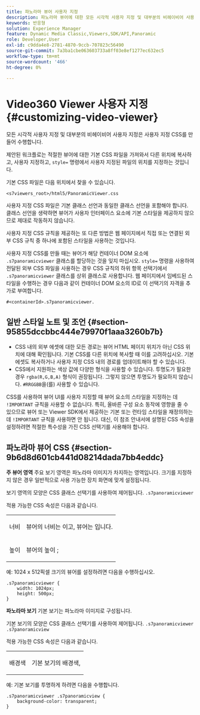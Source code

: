 ```yaml
---
title: 파노라마 뷰어 사용자 지정
description: 파노라마 뷰어에 대한 모든 시각적 사용자 지정 및 대부분의 비헤이비어 사용자 지정은 사용자 지정 CSS를 만들어 수행합니다.
keywords: 반응형
solution: Experience Manager
feature: Dynamic Media Classic,Viewers,SDK/API,Panoramic
role: Developer,User
exl-id: c9dda4e8-2781-4870-9ccb-707823c56490
source-git-commit: 7a3ba1cbe063603733a8ff03e8ef1277ec632ec5
workflow-type: tm+mt
source-wordcount: '466'
ht-degree: 0%

---
```


# Video360 Viewer 사용자 지정{#customizing-video-viewer}

모든 시각적 사용자 지정 및 대부분의 비헤이비어 사용자 지정은 사용자 지정 CSS를 만들어 수행합니다.

제안된 워크플로는 적절한 뷰어에 대한 기본 CSS 파일을 가져와서 다른 위치에 복사하고, 사용자 지정하고, `style=` 명령에서 사용자 지정된 파일의 위치를 지정하는 것입니다.

기본 CSS 파일은 다음 위치에서 찾을 수 있습니다.

`<s7viewers_root>/html5/PanoramicViewer.css`

사용자 지정 CSS 파일은 기본 클래스 선언과 동일한 클래스 선언을 포함해야 합니다. 클래스 선언을 생략하면 뷰어가 사용자 인터페이스 요소에 기본 스타일을 제공하지 않으므로 제대로 작동하지 않습니다.

사용자 지정 CSS 규칙을 제공하는 또 다른 방법은 웹 페이지에서 직접 또는 연결된 외부 CSS 규칙 중 하나에 포함된 스타일을 사용하는 것입니다.

사용자 지정 CSS를 만들 때는 뷰어가 해당 컨테이너 DOM 요소에 `.s7panoramicviewer` 클래스를 할당하는 것을 잊지 마십시오. `style=` 명령을 사용하여 전달된 외부 CSS 파일을 사용하는 경우 CSS 규칙의 하위 항목 선택기에서 `.s7panoramicviewer` 클래스를 상위 클래스로 사용합니다. 웹 페이지에서 임베드된 스타일을 수행하는 경우 다음과 같이 컨테이너 DOM 요소의 ID로 이 선택기의 자격을 추가로 부여합니다.

`#<containerId>.s7panoramicviewer.`


## 일반 스타일 노트 및 조언 {#section-95855dccbbc444e79970f1aaa3260b7b}

* CSS 내의 외부 에셋에 대한 모든 경로는 뷰어 HTML 페이지 위치가 아닌 CSS 위치에 대해 확인됩니다. 기본 CSS를 다른 위치에 복사할 때 이를 고려하십시오. 기본 에셋도 복사하거나 사용자 지정 CSS 내의 경로를 업데이트해야 할 수 있습니다.
* CSS에서 지원하는 색상 값에 다양한 형식을 사용할 수 있습니다. 투명도가 필요한 경우 `rgba(R,G,B,A)` 형식이 권장됩니다. 그렇지 않으면 투명도가 필요하지 않습니다. `#RRGGBB`을(를) 사용할 수 있습니다.

CSS를 사용하여 뷰어 UI를 사용자 지정할 때 뷰어 요소의 스타일을 지정하는 데 `!IMPORTANT` 규칙을 사용할 수 없습니다. 특히, 올바른 구성 요소 동작에 영향을 줄 수 있으므로 뷰어 또는 Viewer SDK에서 제공하는 기본 또는 런타임 스타일을 재정의하는 데 `!IMPORTANT` 규칙을 사용하면 안 됩니다. 대신, 이 참조 안내서에 설명된 CSS 속성을 설정하려면 적절한 특수성을 가진 CSS 선택기를 사용해야 합니다.

## 파노라마 뷰어 CSS {#section-9b6d8d601cb441d08214dada7bb4eddc}

**주 뷰어 영역**
주요 보기 영역은 파노라마 이미지가 차지하는 영역입니다.  크기를 지정하지 않은 경우 일반적으로 사용 가능한 장치 화면에 맞게 설정됩니다.

보기 영역의 모양은 CSS 클래스 선택기를 사용하여 제어됩니다.
`.s7panoramicviewer`

적용 가능한 CSS 속성은 다음과 같습니다.

<table id="table_panA68A403DB93A6D597461A573"> 
 <tbody> 
  <tr> 
   <td colname="col1"> <p> <span class="codeph"> 너비 </span> </p> </td> 
   <td colname="col2"> <p> 뷰어의 너비는 <span class="codeph">이고, 뷰어는 </span>입니다. </p> </td> 
  </tr> 
  <tr> 
   <td colname="col1"> <p> <span class="codeph"> 높이 </span> </p> </td> 
   <td colname="col2"> <p> 뷰어의 높이 <span class="codeph">; </span> </p> </td> 
  </tr> 
 </tbody> 
</table>

예:
1024 x 512픽셀 크기의 뷰어를 설정하려면 다음을 수행하십시오.

```
.s7panoramicviewer {
	width: 1024px;
	height: 500px;	
}
```

**파노라마 보기**
기본 보기는 파노라마 이미지로 구성됩니다.

기본 보기의 모양은 CSS 클래스 선택기를 사용하여 제어됩니다.
`.s7panoramicviewer .s7panoramicview`

적용 가능한 CSS 속성은 다음과 같습니다.
<table id="table_pann68A403DB93A6D597461A573"> 
 <tbody> 
  <tr> 
   <td colname="col1"> <p> <span class="codeph"> 배경색 </span> </p> </td> 
   <td colname="col2"> <p> <span class="codeph"> 기본 보기의 배경색, </span> </p> </td> 
  </tr> 
 </tbody> 
</table>

예:
기본 보기를 투명하게 하려면 다음을 수행합니다.

```
.s7panoramicviewer .s7panoramicview {
	background-color: transparent;
}
```
